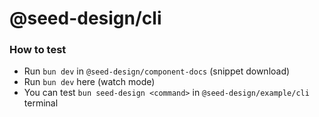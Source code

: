 # @seed-design/cli

### How to test

- Run `bun dev` in `@seed-design/component-docs` (snippet download)
- Run `bun dev` here (watch mode)
- You can test `bun seed-design <command>` in `@seed-design/example/cli` terminal
